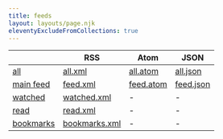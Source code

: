 ```yaml
---
title: feeds
layout: layouts/page.njk
eleventyExcludeFromCollections: true
---
```


| | RSS | Atom | JSON |
| --- | --- | --- | --- |
| [all](/feed/all) | [all.xml](/all.xml) | [all.atom](/all.atom) | [all.json](/all.json) |
| [main feed](/feed) | [feed.xml](/feed.xml) | [feed.atom](/feed.atom) | [feed.json](/feed.json) |
| [watched](/watched) | [watched.xml](/watched.xml) | - | - |
| [read](/read) | [read.xml](/read.xml) | - | - |
| [bookmarks](/bookmarks) | [bookmarks.xml](/bookmarks.xml) | - | - |